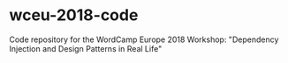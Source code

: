 # wceu-2018-code
Code repository for the WordCamp Europe 2018 Workshop: "Dependency Injection and Design Patterns in Real Life"
